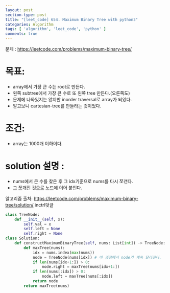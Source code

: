 ```yaml
---
layout: post
section-type: post
title: "[leet_code] 654. Maximum Binary Tree with python3"
categories: Algorithm
tags: [ 'algorithm', 'leet_code', 'python' ]
comments: true
---
```

문제 : https://leetcode.com/problems/maximum-binary-tree/


# 목표:
- array에서 가장 큰 수는 root로 만든다.
- 왼쪽 subtree에서 가장 큰 수로 또 왼쪽 tree 만든다.(오른쪽도)
- 문제에 나와있지는 않지만 inorder traversal로 array가 되있다.
- 알고보니 cartesian-tree를 만들라는 것이었다.

# 조건:
- array는 1000개 이하이다.

# solution 설명 :
- nums에서 큰 수를 찾은 후 그 idx기준으로 nums를 다시 쪼갠다.
- 그 쪼개진 것으로 노드에 이어 붙인다.

알고리즘 출처: https://leetcode.com/problems/maximum-binary-tree/solution/ inctrl덧글



``` python
class TreeNode:
    def __init__(self, x):
        self.val = x
        self.left = None
        self.right = None
class Solution:
    def constructMaximumBinaryTree(self, nums: List[int]) -> TreeNode:
        def maxTree(nums):
            idx = nums.index(max(nums))
            node = TreeNode(nums[idx]) # 이 과정에서 node가 계속 달라진다.
            if len(nums[idx+1:]) > 0:
                node.right = maxTree(nums[idx+1:])
            if len(nums[:idx]) > 0:
                node.left = maxTree(nums[:idx])
            return node
        return maxTree(nums)
```

